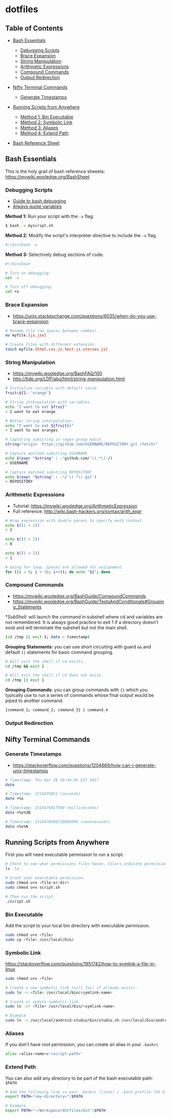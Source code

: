 # dotfiles

## Table of Contents
- [Bash Essentials](#bash-essentials)
  * [Debugging Scripts](#debugging-scripts)
  * [Brace Expansion](#brace-expansion)
  * [String Manipulation](#string-manipulation)
  * [Arithmetic Expressions](#arithmetic-expressions)
  * [Compound Commands](#compound-commands)
  * [Output Redirection](#output-redirection)

- [Nifty Terminal Commands](#nifty-terminal-commands)
  * [Generate Timestamps](#generate-timestamps)

- [Running Scripts from Anywhere](#running-scripts-from-anywhere)
  * [Method 1: Bin Executable](#bin-executable)
  * [Method 2: Symbolic Link](#symbolic-link)
  * [Method 3: Aliases](#aliases)
  * [Method 4: Extend Path](#extend-path)

- [Bash Reference Sheet](https://mywiki.wooledge.org/BashSheet)

## Bash Essentials
This is the holy grail of bash reference sheeets:
https://mywiki.wooledge.org/BashSheet

### Debugging Scripts
- [Guide to bash debugging](https://mywiki.wooledge.org/BashGuide/Practices#Debugging)
- [Always quote variables](https://mywiki.wooledge.org/BashGuide/Practices#Quoting)

**Method 1:** Run your script with the `-x` flag.
```bash
$ bash -x myscript.sh
```

**Method 2:** Modify the script's interpreter directive to include the `-x` flag.
```bash
#!/bin/bash -x
```

**Method 3:** Selectively debug sections of code.
```bash
#!/bin/bash

# Turn on debugging.
set -x

# Turn off debugging.
set +x
```

### Brace Expansion
- https://unix.stackexchange.com/questions/6035/when-do-you-use-brace-expansion

```bash
# Rename file (no spaces between commas).
mv myfile.{js,jsx}

# Create files with different extension.
touch myfile.{html,css,js,test.js,stories.js}
```

### String Manipulation
- https://mywiki.wooledge.org/BashFAQ/100
- http://tldp.org/LDP/abs/html/string-manipulation.html

```bash
# Initialize variable with default value.
fruit=${1:-'orange'}

# String interpolation with variables.
echo "I want to eat $fruit"
> I want to eat orange

# Better string interpolation.
echo "I want to eat ${fruit}s"
> I want to eat oranges
```

```bash
# Capturing substring in regex group match.
string="origin  https://github.com/USERNAME/REPOSITORY.git (fetch)"

# Capture matched substring USERNAME
echo $(expr "$string" : .*github.com/'\(.*\)'/)
> USERNAME

# Capture matched substring REPOSITORY
echo $(expr "$string" : .*/'\(.*\).git')
> REPOSITORY
```

### Arithmetic Expressions
- Tutorial: https://mywiki.wooledge.org/ArithmeticExpression
- Full reference: http://wiki.bash-hackers.org/syntax/arith_expr

```bash
# Wrap expression with double parens to specify math context.
echo $((1 + 1))
> 2

echo $((3 < 2))
> 0

echo $((1 < 2))
> 1

# Using for loop. Spaces are allowed for assignment.
for ((i = 0; i < 10; i++)); do echo "$1"; done
```

### Compound Commands
- https://mywiki.wooledge.org/BashGuide/CompoundCommands
- https://mywiki.wooledge.org/BashGuide/TestsAndConditionals#Grouping_Statements

**SubShell:* will launch the command in subshell where cd and variables are not remembered.
It is always good practice to exit 1 if a directory doesn't exist and
will terminate the subshell but not the main shell.

```bash
(cd /tmp || exit 1; date > timestamp)
```

**Grouping Statements:** you can use short circuiting with guard `&&` and
default `||` statements for basic command grouping.

```bash
# Will exit the shell if cd exists.
cd /tmp && exit 1

# Will exit the shell if cd does not exist.
cd /tmp || exit 1
```

**Grouping Commands:** you can group commands with `{}` which you typically use
to run a series of commands whose final output would be piped to another command.

```bash
{command_1; command_2; command_3} | command_4
```

### Output Redirection


## Nifty Terminal Commands

### Generate Timestamps
- https://stackoverflow.com/questions/1204669/how-can-i-generate-unix-timestamps

```bash
# Timestamp: Thu Dec 28 10:44:45 EST 2017
date

# Timestamp: 1514475851 (seconds)
date +%s

# Timestamp: 1514476017560 (milliseconds)
date +%s%3N

# Timestamp: 1514476088710684990 (nanoseconds)
date +%s%N
```

## Running Scripts from Anywhere

First you will need executable permission to run a script.

```bash
# Check to see what permissions files havev. Colors indicate permissions.
ls -la

# Grant user executable permission.
sudo chmod u+x <file-or-dir>
sudo chmod u+x script.sh

# Then run the script.
./script.sh
```

### Bin Executable
Add the script to your local bin directory with executable permission.

```bash
sudo chmod u+x <file>
sudo cp <file> /usr/local/bin/
```

### Symbolic Link
https://stackoverflow.com/questions/1951742/how-to-symlink-a-file-in-linux

```bash
sudo chmod u+x <file>

# Create a new symbolic link (will fail if already exist).
sudo ln -s <file> /usr/local/bin/<symlink-name>

# Create or update symbolic link.
sudo ln -sf <file> /usr/local/bin/<symlink-name>

# Example
sudo ln -s /usr/local/android-studio/bin/studio.sh /usr/local/bin/android-studio
```

### Aliases
If you don't have root permission, you can create an alias in your `.bashrc`

```bash
alias <alias-name>='<script-path>'
```

### Extend Path

You can also add any directory to be part of the bash executable path: `$PATH`

```bash
# Add the following line in your .bashrc (linux) / .bash_profile (OS X)
export PATH="<my-directory>":$PATH

# Example
export PATH="~/Workspace/dotfiles/bin":$PATH
```

